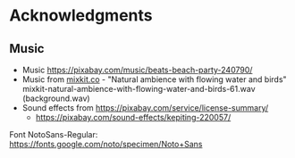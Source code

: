 # Acknowledgments

## Music

- Music https://pixabay.com/music/beats-beach-party-240790/
- Music from [mixkit.co](https://mixkit.co/free-sound-effects/ambience/) - "Natural ambience with flowing water and
  birds"
mixkit-natural-ambience-with-flowing-water-and-birds-61.wav (background.wav)
- Sound effects from https://pixabay.com/service/license-summary/
    - https://pixabay.com/sound-effects/kepiting-220057/

Font NotoSans-Regular: https://fonts.google.com/noto/specimen/Noto+Sans
